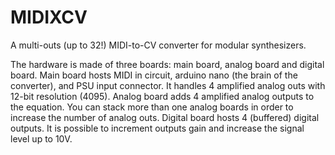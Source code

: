 # MIDIXCV
A multi-outs (up to 32!) MIDI-to-CV converter for modular synthesizers.

The hardware is made of three boards: main board, analog board and digital board. 
Main board hosts MIDI in circuit, arduino nano (the brain of the converter), and PSU input connector. It handles 4 amplified analog outs with 12-bit resolution (4095). 
Analog board adds 4 amplified analog outputs to the equation. You can stack more than one analog boards in order to increase the number of analog outs. 
Digital board hosts 4 (buffered) digital outputs. It is possible to increment outputs gain and increase the signal level up to 10V.
